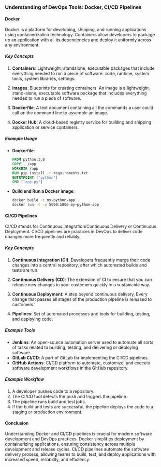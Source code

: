 ### Understanding of DevOps Tools: Docker, CI/CD Pipelines

#### Docker

Docker is a platform for developing, shipping, and running applications using containerization technology. Containers allow developers to package up an application with all its dependencies and deploy it uniformly across any environment.

##### Key Concepts

1. **Containers**: Lightweight, standalone, executable packages that include everything needed to run a piece of software: code, runtime, system tools, system libraries, settings.

2. **Images**: Blueprints for creating containers. An image is a lightweight, stand-alone, executable software package that includes everything needed to run a piece of software.

3. **Dockerfile**: A text document containing all the commands a user could call on the command line to assemble an image.

4. **Docker Hub**: A cloud-based registry service for building and shipping application or service containers.

##### Example Usage

- **Dockerfile**:

  ```Dockerfile
  FROM python:3.8
  COPY . /app
  WORKDIR /app
  RUN pip install -r requirements.txt
  ENTRYPOINT ["python"]
  CMD ["app.py"]
  ```

- **Build and Run a Docker Image**:

  ```bash
  docker build -t my-python-app .
  docker run -d -p 5000:5000 my-python-app
  ```

#### CI/CD Pipelines

CI/CD stands for Continuous Integration/Continuous Delivery or Continuous Deployment. CI/CD pipelines are practices in DevOps to deliver code changes more frequently and reliably.

##### Key Concepts

1. **Continuous Integration (CI)**: Developers frequently merge their code changes into a central repository, after which automated builds and tests are run.

2. **Continuous Delivery (CD)**: The extension of CI to ensure that you can release new changes to your customers quickly in a sustainable way.

3. **Continuous Deployment**: A step beyond continuous delivery. Every change that passes all stages of the production pipeline is released to customers.

4. **Pipelines**: Set of automated processes and tools for building, testing, and deploying code.

##### Example Tools

- **Jenkins**: An open-source automation server used to automate all sorts of tasks related to building, testing, and delivering or deploying software.
- **GitLab CI/CD**: A part of GitLab for implementing the CI/CD pipelines.
- **GitHub Actions**: CI/CD platform to automate, customize, and execute software development workflows in the GitHub repository.

##### Example Workflow

1. A developer pushes code to a repository.
2. The CI/CD tool detects the push and triggers the pipeline.
3. The pipeline runs build and test jobs.
4. If the build and tests are successful, the pipeline deploys the code to a staging or production environment.

#### Conclusion

Understanding Docker and CI/CD pipelines is crucial for modern software development and DevOps practices. Docker simplifies deployment by containerizing applications, ensuring consistency across multiple development and release cycles. CI/CD pipelines automate the software delivery process, allowing teams to build, test, and deploy applications with increased speed, reliability, and efficiency.